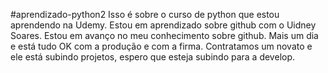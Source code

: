 #aprendizado-python2
Isso é sobre o curso de python que estou aprendendo na Udemy. 
Estou em aprendizado sobre github com o Uidney Soares. 
Estou em avanço no meu conhecimento sobre github.
Mais um dia e está tudo OK com a produção e com a firma. 
Contratamos um novato e ele está subindo projetos, espero que esteja subindo para a develop.